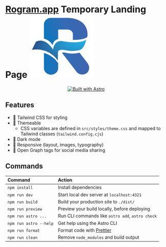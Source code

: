 # [Rogram.app](https://rogram.vercel.app) Temporary Landing Page <picture>![./src/assets/rogram-logo-200x200.png](./src/assets/rogram-logo-200x200.png)</picture>



<div align="center">

[![Built with Astro](https://astro.badg.es/v2/built-with-astro/small.svg)](https://astro.build)

</div>



## Features

- 💨 Tailwind CSS for styling
- 🎨 Themeable
  - CSS variables are defined in `src/styles/theme.css` and mapped to Tailwind classes (`tailwind.config.cjs`)
- 🌙 Dark mode
- 📱 Responsive (layout, images, typography)
- 🔗 Open Graph tags for social media sharing


## Commands

| Command                | Action                                            |
| :--------------------- | :------------------------------------------------ |
| `npm install`          | Install dependencies                              |
| `npm run dev`          | Start local dev server at `localhost:4321`        |
| `npm run build`        | Build your production site to `./dist/`           |
| `npm run preview`      | Preview your build locally, before deploying      |
| `npm run astro ...`    | Run CLI commands like `astro add`, `astro check`  |
| `npm run astro --help` | Get help using the Astro CLI                      |
| `npm run format`       | Format code with [Prettier](https://prettier.io/) |
| `npm run clean`        | Remove `node_modules` and build output            |




